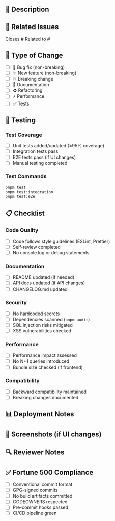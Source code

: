 ## 📝 Description

<!-- Provide a clear and concise description of what this PR does and why -->

## 🔗 Related Issues

Closes #
Related to #

## 🎯 Type of Change

- [ ] 🐛 Bug fix (non-breaking)
- [ ] ✨ New feature (non-breaking)
- [ ] 💥 Breaking change
- [ ] 📝 Documentation
- [ ] ♻️ Refactoring
- [ ] ⚡ Performance
- [ ] ✅ Tests

## 🧪 Testing

### Test Coverage

- [ ] Unit tests added/updated (≥95% coverage)
- [ ] Integration tests pass
- [ ] E2E tests pass (if UI changes)
- [ ] Manual testing completed

### Test Commands

```bash
pnpm test
pnpm test:integration
pnpm test:e2e
```

## 📋 Checklist

### Code Quality

- [ ] Code follows style guidelines (ESLint, Prettier)
- [ ] Self-review completed
- [ ] No console.log or debug statements

### Documentation

- [ ] README updated (if needed)
- [ ] API docs updated (if API changes)
- [ ] CHANGELOG.md updated

### Security

- [ ] No hardcoded secrets
- [ ] Dependencies scanned (`pnpm audit`)
- [ ] SQL injection risks mitigated
- [ ] XSS vulnerabilities checked

### Performance

- [ ] Performance impact assessed
- [ ] No N+1 queries introduced
- [ ] Bundle size checked (if frontend)

### Compatibility

- [ ] Backward compatibility maintained
- [ ] Breaking changes documented

## 📊 Deployment Notes

<!-- Special deployment steps, feature flags, rollback plan -->

## 📸 Screenshots (if UI changes)

<!-- Before/after screenshots -->

## 🔍 Reviewer Notes

<!-- Specific areas needing extra attention -->

## ✅ Fortune 500 Compliance

- [ ] Conventional commit format
- [ ] GPG-signed commits
- [ ] No build artifacts committed
- [ ] CODEOWNERS respected
- [ ] Pre-commit hooks passed
- [ ] CI/CD pipeline green

